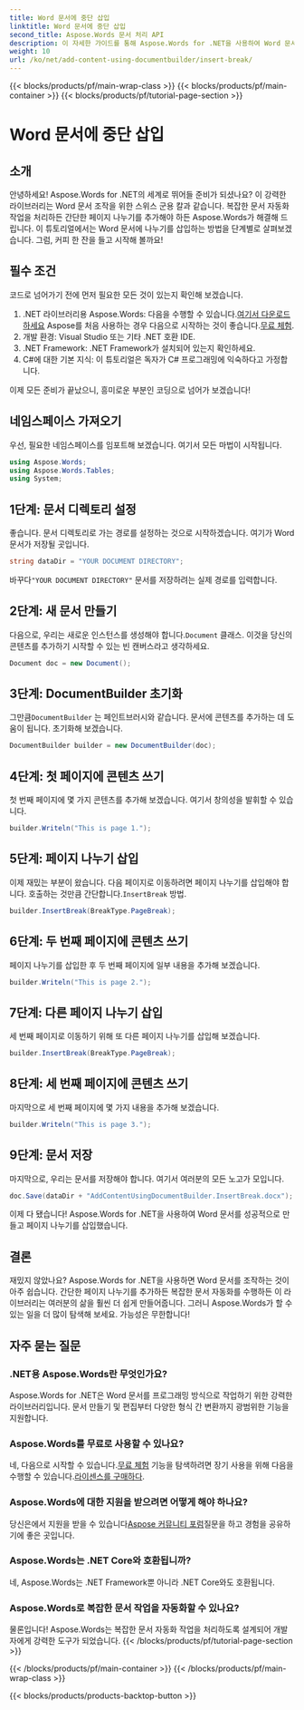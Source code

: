 ```yaml
---
title: Word 문서에 중단 삽입
linktitle: Word 문서에 중단 삽입
second_title: Aspose.Words 문서 처리 API
description: 이 자세한 가이드를 통해 Aspose.Words for .NET을 사용하여 Word 문서에 끊기를 삽입하는 방법을 알아보세요. 문서 조작을 마스터하려는 개발자에게 완벽합니다.
weight: 10
url: /ko/net/add-content-using-documentbuilder/insert-break/
---
```


{{< blocks/products/pf/main-wrap-class >}}
{{< blocks/products/pf/main-container >}}
{{< blocks/products/pf/tutorial-page-section >}}

# Word 문서에 중단 삽입

## 소개

안녕하세요! Aspose.Words for .NET의 세계로 뛰어들 준비가 되셨나요? 이 강력한 라이브러리는 Word 문서 조작을 위한 스위스 군용 칼과 같습니다. 복잡한 문서 자동화 작업을 처리하든 간단한 페이지 나누기를 추가해야 하든 Aspose.Words가 해결해 드립니다. 이 튜토리얼에서는 Word 문서에 나누기를 삽입하는 방법을 단계별로 살펴보겠습니다. 그럼, 커피 한 잔을 들고 시작해 볼까요!

## 필수 조건

코드로 넘어가기 전에 먼저 필요한 모든 것이 있는지 확인해 보겠습니다.

1.  .NET 라이브러리용 Aspose.Words: 다음을 수행할 수 있습니다.[여기서 다운로드하세요](https://releases.aspose.com/words/net/) Aspose를 처음 사용하는 경우 다음으로 시작하는 것이 좋습니다.[무료 체험](https://releases.aspose.com/).
2. 개발 환경: Visual Studio 또는 기타 .NET 호환 IDE.
3. .NET Framework: .NET Framework가 설치되어 있는지 확인하세요.
4. C#에 대한 기본 지식: 이 튜토리얼은 독자가 C# 프로그래밍에 익숙하다고 가정합니다.

이제 모든 준비가 끝났으니, 흥미로운 부분인 코딩으로 넘어가 보겠습니다!

## 네임스페이스 가져오기

우선, 필요한 네임스페이스를 임포트해 보겠습니다. 여기서 모든 마법이 시작됩니다.

```csharp
using Aspose.Words;
using Aspose.Words.Tables;
using System;
```

## 1단계: 문서 디렉토리 설정

좋습니다. 문서 디렉토리로 가는 경로를 설정하는 것으로 시작하겠습니다. 여기가 Word 문서가 저장될 곳입니다.

```csharp
string dataDir = "YOUR DOCUMENT DIRECTORY";
```

 바꾸다`"YOUR DOCUMENT DIRECTORY"` 문서를 저장하려는 실제 경로를 입력합니다.

## 2단계: 새 문서 만들기

 다음으로, 우리는 새로운 인스턴스를 생성해야 합니다.`Document` 클래스. 이것을 당신의 콘텐츠를 추가하기 시작할 수 있는 빈 캔버스라고 생각하세요.

```csharp
Document doc = new Document();
```

## 3단계: DocumentBuilder 초기화

 그만큼`DocumentBuilder` 는 페인트브러시와 같습니다. 문서에 콘텐츠를 추가하는 데 도움이 됩니다. 초기화해 보겠습니다.

```csharp
DocumentBuilder builder = new DocumentBuilder(doc);
```

## 4단계: 첫 페이지에 콘텐츠 쓰기

첫 번째 페이지에 몇 가지 콘텐츠를 추가해 보겠습니다. 여기서 창의성을 발휘할 수 있습니다.

```csharp
builder.Writeln("This is page 1.");
```

## 5단계: 페이지 나누기 삽입

 이제 재밌는 부분이 왔습니다. 다음 페이지로 이동하려면 페이지 나누기를 삽입해야 합니다. 호출하는 것만큼 간단합니다.`InsertBreak` 방법.

```csharp
builder.InsertBreak(BreakType.PageBreak);
```

## 6단계: 두 번째 페이지에 콘텐츠 쓰기

페이지 나누기를 삽입한 후 두 번째 페이지에 일부 내용을 추가해 보겠습니다.

```csharp
builder.Writeln("This is page 2.");
```

## 7단계: 다른 페이지 나누기 삽입

세 번째 페이지로 이동하기 위해 또 다른 페이지 나누기를 삽입해 보겠습니다.

```csharp
builder.InsertBreak(BreakType.PageBreak);
```

## 8단계: 세 번째 페이지에 콘텐츠 쓰기

마지막으로 세 번째 페이지에 몇 가지 내용을 추가해 보겠습니다.

```csharp
builder.Writeln("This is page 3.");
```

## 9단계: 문서 저장

마지막으로, 우리는 문서를 저장해야 합니다. 여기서 여러분의 모든 노고가 모입니다.

```csharp
doc.Save(dataDir + "AddContentUsingDocumentBuilder.InsertBreak.docx");
```

이제 다 됐습니다! Aspose.Words for .NET을 사용하여 Word 문서를 성공적으로 만들고 페이지 나누기를 삽입했습니다.

## 결론

재밌지 않았나요? Aspose.Words for .NET을 사용하면 Word 문서를 조작하는 것이 아주 쉽습니다. 간단한 페이지 나누기를 추가하든 복잡한 문서 자동화를 수행하든 이 라이브러리는 여러분의 삶을 훨씬 더 쉽게 만들어줍니다. 그러니 Aspose.Words가 할 수 있는 일을 더 많이 탐색해 보세요. 가능성은 무한합니다!

## 자주 묻는 질문

### .NET용 Aspose.Words란 무엇인가요?
Aspose.Words for .NET은 Word 문서를 프로그래밍 방식으로 작업하기 위한 강력한 라이브러리입니다. 문서 만들기 및 편집부터 다양한 형식 간 변환까지 광범위한 기능을 지원합니다.

### Aspose.Words를 무료로 사용할 수 있나요?
네, 다음으로 시작할 수 있습니다.[무료 체험](https://releases.aspose.com/) 기능을 탐색하려면 장기 사용을 위해 다음을 수행할 수 있습니다.[라이센스를 구매하다](https://purchase.aspose.com/buy).

### Aspose.Words에 대한 지원을 받으려면 어떻게 해야 하나요?
 당신은에서 지원을 받을 수 있습니다[Aspose 커뮤니티 포럼](https://forum.aspose.com/c/words/8)질문을 하고 경험을 공유하기에 좋은 곳입니다.

### Aspose.Words는 .NET Core와 호환됩니까?
네, Aspose.Words는 .NET Framework뿐 아니라 .NET Core와도 호환됩니다.

### Aspose.Words로 복잡한 문서 작업을 자동화할 수 있나요?
물론입니다! Aspose.Words는 복잡한 문서 자동화 작업을 처리하도록 설계되어 개발자에게 강력한 도구가 되었습니다.
{{< /blocks/products/pf/tutorial-page-section >}}

{{< /blocks/products/pf/main-container >}}
{{< /blocks/products/pf/main-wrap-class >}}

{{< blocks/products/products-backtop-button >}}
